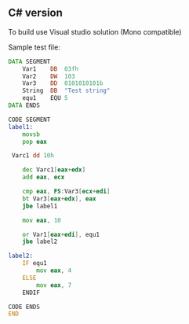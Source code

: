 ## C# version

To build use Visual studio solution (Mono compatible)

Sample test file:
```asm
DATA SEGMENT 
	Var1    DB  03fh
	Var2    DW  103
	Var3    DD  0101010101b
	String  DB  "Test string"
    equ1    EQU 5
DATA ENDS

CODE SEGMENT
label1:
    movsb
    pop eax

 Varc1 dd 10h

    dec Varc1[eax+edx]
    add eax, ecx

    cmp eax, FS:Var3[ecx+edi]
    bt Var3[eax+edx], eax
    jbe label1

    mov eax, 10

    or Var1[eax+edi], equ1
    jbe label2

label2:
    IF equ1
        mov eax, 4
    ELSE
        mov eax, 7
    ENDIF

CODE ENDS
END
```
